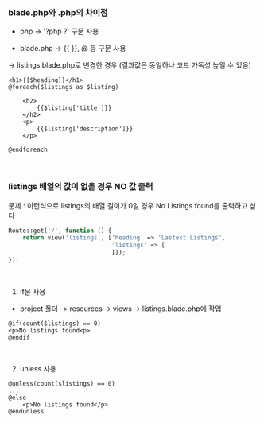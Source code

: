 
### blade.php와 .php의 차이점

- php -> '?php ?' 구문 사용

- blade.php -> {{ }}, @ 등 구문 사용

-> listings.blade.php로 변경한 경우 (결과값은 동일하나 코드 가독성 높일 수 있음)

```blade.php
<h1>{{$heading}}</h1>
@foreach($listings as $listing)
    
    <h2>
        {{$listing['title']}}
    </h2>
    <p>
        {{$listing['description']}}
    </p>

@endforeach
```

<br>

### listings 배열의 값이 없을 경우 NO 값 출력

문제 : 이런식으로 listings의 배열 길이가 0일 경우 No Listings found를 출력하고 싶다
```php
Route::get('/', function () {
    return view('listings', ['heading' => 'Lastest Listings',
                             'listings' => [
                             ]]);
});
```

<br>

1) if문 사용

- project 폴더 -> resources -> views -> listings.blade.php에 작업

```blade.php
@if(count($listings) == 0)
<p>No listings found<p>
@endif
```

<br>

2) unless 사용

```blade.php
@unless(count($listings) == 0)
...
@else
    <p>No listings found</p>
@endunless
```

